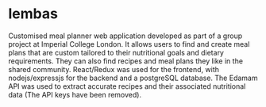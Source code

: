 # lembas
Customised meal planner web application developed as part of a group project at Imperial College London. It allows users to find and create meal plans that are custom tailored to their nutritional goals and dietary requirements. They can also find recipes and meal plans they like in the shared community. React/Redux was used for the frontend, with nodejs/expressjs for the backend and a postgreSQL database. The Edamam API was used to extract accurate recipes and their associated nutritional data (The API keys have been removed).
